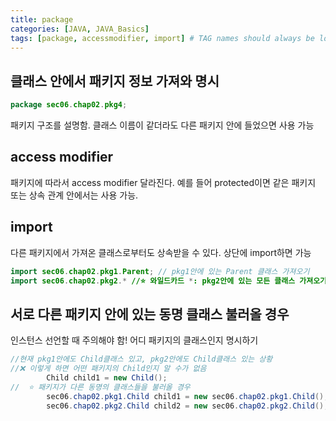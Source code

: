 ```yaml
---
title: package
categories: [JAVA, JAVA_Basics]
tags: [package, accessmodifier, import] # TAG names should always be lowercase
---
```


## 클래스 안에서 패키지 정보 가져와 명시

```java
package sec06.chap02.pkg4;
```

패키지 구조를 설명함.
클래스 이름이 같더라도 다른 패키지 안에 들었으면 사용 가능

## access modifier

패키지에 따라서 access modifier 달라진다.
예를 들어 protected이면 같은 패키지 또는 상속 관계 안에서는 사용 가능.

## import

다른 패키지에서 가져온 클래스로부터도 상속받을 수 있다.
상단에 import하면 가능

```java
import sec06.chap02.pkg1.Parent; // pkg1안에 있는 Parent 클래스 가져오기
import sec06.chap02.pkg2.* //⭐️ 와일드카드 *: pkg2안에 있는 모든 클래스 가져오기
```

## 서로 다른 패키지 안에 있는 동명 클래스 불러올 경우

인스턴스 선언할 때 주의해야 함! 어디 패키지의 클래스인지 명시하기

```java
//현재 pkg1안에도 Child클래스 있고, pkg2안에도 Child클래스 있는 상황
//❌ 이렇게 하면 어떤 패키지의 Child인지 알 수가 없음
        Child child1 = new Child();
//  ⭐️ 패키지가 다른 동명의 클래스들을 불러올 경우
        sec06.chap02.pkg1.Child child1 = new sec06.chap02.pkg1.Child();
        sec06.chap02.pkg2.Child child2 = new sec06.chap02.pkg2.Child();

```
